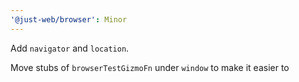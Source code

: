 ```yaml
---
'@just-web/browser': Minor
---
```


Add `navigator` and `location`.

Move stubs of `browserTestGizmoFn` under `window` to make it easier to
